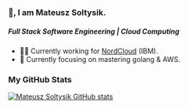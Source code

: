 ### 👋, I am Mateusz Soltysik.

##### Full Stack Software Engineering | Cloud Computing

- 👨‍💻 Currently working for [NordCloud](https://nordcloud.com/) (IBM).
- 📖 Currently focusing on mastering golang & AWS.


### My GitHub Stats
[![Mateusz Soltysik GitHub stats](https://github-readme-stats.vercel.app/api?username=msoltysik&count_private=true&show_icons=true&theme=tokyonight&hide_rank=true&hide_title=true)](https://github.com/anuraghazra/github-readme-stats)
